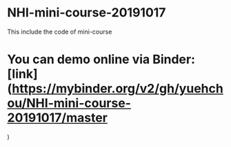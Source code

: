 # NHI-mini-course-20191017
This include the code of mini-course

# You can demo online via Binder: [link](https://mybinder.org/v2/gh/yuehchou/NHI-mini-course-20191017/master
)
